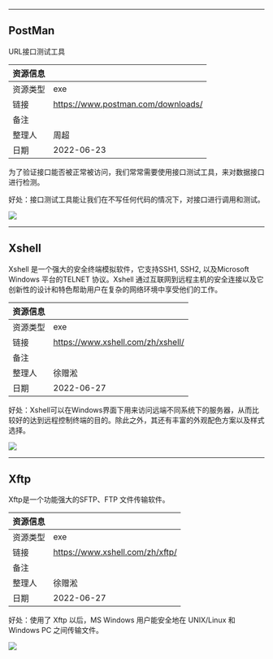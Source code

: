 ------

## PostMan

URL接口测试工具 

| 资源信息 |                                    |
| -------- | ---------------------------------- |
| 资源类型 | exe                                |
| 链接     | https://www.postman.com/downloads/ |
| 备注     |                                    |
| 整理人   | 周超                               |
| 日期     | 2022-06-23                         |

为了验证接口能否被正常被访问，我们常常需要使用接口测试工具，来对数据接口进行检测。

好处：接口测试工具能让我们在不写任何代码的情况下，对接口进行调用和测试。

![](https://fastly.jsdelivr.net/gh/aoikuroba/graph-bed@main/czhou/20220623170236.png)

------

## Xshell

Xshell 是一个强大的安全终端模拟软件，它支持SSH1, SSH2, 以及Microsoft Windows 平台的TELNET 协议。Xshell 通过互联网到远程主机的安全连接以及它创新性的设计和特色帮助用户在复杂的网络环境中享受他们的工作。

| 资源信息 |                                   |
| -------- | --------------------------------- |
| 资源类型 | exe                               |
| 链接     | https://www.xshell.com/zh/xshell/ |
| 备注     |                                   |
| 整理人   | 徐赠淞                            |
| 日期     | 2022-06-27                        |

好处：Xshell可以在Windows界面下用来访问远端不同系统下的服务器，从而比较好的达到远程控制终端的目的。除此之外，其还有丰富的外观配色方案以及样式选择。

![](https://fastly.jsdelivr.net/gh/aoikuroba/graph-bed@main/zsxu/20220627175639.png)

------

## Xftp

Xftp是一个功能强大的SFTP、FTP 文件传输软件。

| 资源信息 |                                 |
| -------- | ------------------------------- |
| 资源类型 | exe                             |
| 链接     | https://www.xshell.com/zh/xftp/ |
| 备注     |                                 |
| 整理人   | 徐赠淞                          |
| 日期     | 2022-06-27                      |

好处：使用了 Xftp 以后，MS Windows 用户能安全地在 UNIX/Linux 和 Windows PC 之间传输文件。

![](https://fastly.jsdelivr.net/gh/aoikuroba/graph-bed@main/zsxu/20220627195621.png)
